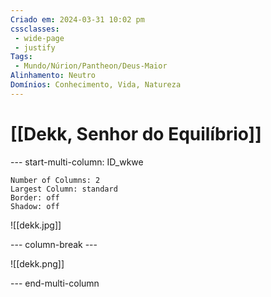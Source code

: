 ```yaml
---
Criado em: 2024-03-31 10:02 pm
cssclasses:
 - wide-page
 - justify
Tags:
 - Mundo/Núrion/Pantheon/Deus-Maior
Alinhamento: Neutro
Domínios: Conhecimento, Vida, Natureza
---
```


# [[Dekk, Senhor do Equilíbrio]]


--- start-multi-column: ID_wkwe
```column-settings
Number of Columns: 2
Largest Column: standard
Border: off
Shadow: off
```

![[dekk.jpg]]

--- column-break ---

![[dekk.png]]

--- end-multi-column

